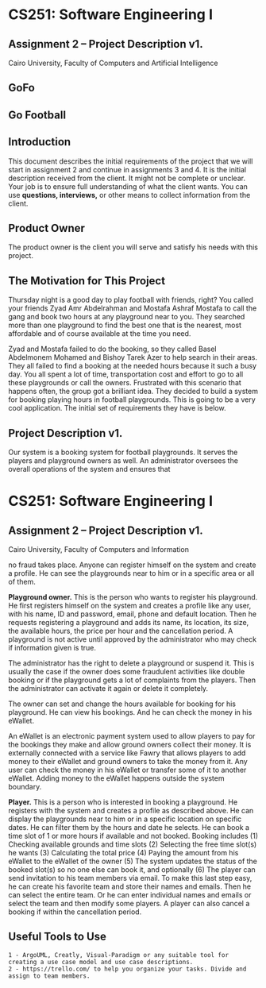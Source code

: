 # CS251: Software Engineering I

## Assignment 2 – Project Description v1.

Cairo University, Faculty of Computers and Artificial Intelligence

## GoFo

## Go Football

## Introduction

This document describes the initial requirements of the project that we will start in assignment 2 and continue in assignments 3 and 4. It is the initial description received from the client. It might not be complete or unclear. Your job is to ensure full understanding of what the client wants. You can use **questions, interviews,** or other means to collect information from the client.

## Product Owner

The product owner is the client you will serve and satisfy his needs with this project.


## The Motivation for This Project

Thursday night is a good day to play football with friends, right? You called your friends Zyad Amr Abdelrahman and Mostafa Ashraf Mostafa to call the gang and book two hours at any playground near to you. They searched more than one playground to find the best one that is the nearest, most affordable and of course available at the time you need.

Zyad and Mostafa failed to do the booking, so they called Basel Abdelmonem Mohamed and Bishoy Tarek Azer to help search in their areas. They all failed to find a booking at the needed hours because it such a busy day. You all spent a lot of time, transportation cost and effort to go to all these playgrounds or call the owners. Frustrated with this scenario that happens often, the group got a brilliant idea. They decided to build a system for booking playing hours in football playgrounds. This is going to be a very cool application. The initial set of requirements they have is below.

## Project Description v1.

Our system is a booking system for football playgrounds. It serves the players and playground owners as well. An administrator oversees the overall operations of the system and ensures that


# CS251: Software Engineering I

## Assignment 2 – Project Description v1.

Cairo University, Faculty of Computers and Information

no fraud takes place. Anyone can register himself on the system and create a profile. He can see the playgrounds near to him or in a specific area or all of them.

**Playground owner.** This is the person who wants to register his playground. He first registers himself on the system and creates a profile like any user, with his name, ID and password, email, phone and default location. Then he requests registering a playground and adds its name, its location, its size, the available hours, the price per hour and the cancellation period. A playground is not active until approved by the administrator who may check if information given is true.

The administrator has the right to delete a playground or suspend it. This is usually the case if the owner does some fraudulent activities like double booking or if the playground gets a lot of complaints from the players. Then the administrator can activate it again or delete it completely.

The owner can set and change the hours available for booking for his playground. He can view his bookings. And he can check the money in his eWallet.

An eWallet is an electronic payment system used to allow players to pay for the bookings they make and allow ground owners collect their money. It is externally connected with a service like Fawry that allows players to add money to their eWallet and ground owners to take the money from it. Any user can check the money in his eWallet or transfer some of it to another eWallet. Adding money to the eWallet happens outside the system boundary.

**Player.** This is a person who is interested in booking a playground. He registers with the system and creates a profile as described above. He can display the playgrounds near to him or in a specific location on specific dates. He can filter them by the hours and date he selects. He can book a time slot of 1 or more hours if available and not booked. Booking includes (1) Checking available grounds and time slots (2) Selecting the free time slot(s) he wants (3) Calculating the total price (4) Paying the amount from his eWallet to the eWallet of the owner (5) The system updates the status of the booked slot(s) so no one else can book it, and optionally (6) The player can send invitation to his team members via email. To make this last step easy, he can create his favorite team and store their names and emails. Then he can select the entire team. Or he can enter individual names and emails or select the team and then modify some players. A player can also cancel a booking if within the cancellation period.

## Useful Tools to Use

```
1 - ArgoUML, Creatly, Visual-Paradigm or any suitable tool for creating a use case model and use case descriptions.
2 - https://trello.com/ to help you organize your tasks. Divide and assign to team members.
```

